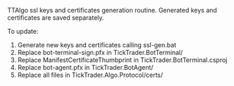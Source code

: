 TTAlgo ssl keys and certificates generation routine. Generated keys and certificates are saved separately.

To update:
1. Generate new keys and certificates calling ssl-gen.bat
2. Replace bot-terminal-sign.pfx in TickTrader.BotTerminal/
3. Replace ManifestCertificateThumbprint in TickTrader.BotTerminal.csproj
4. Replace bot-agent.pfx in TickTrader.BotAgent/
5. Replace all files in TickTrader.Algo.Protocol/certs/